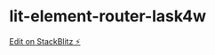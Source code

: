 # lit-element-router-lask4w

[Edit on StackBlitz ⚡️](https://stackblitz.com/edit/lit-element-router-lask4w)